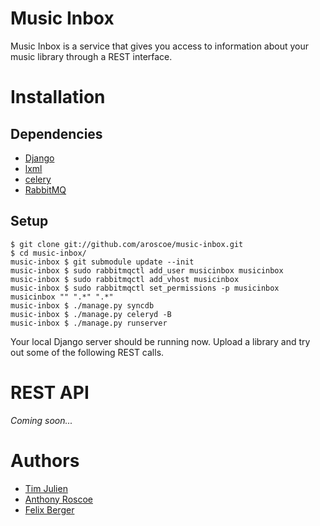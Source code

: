 Music Inbox
===========

Music Inbox is a service that gives you access to information about your music library through a REST interface. 

Installation
============

Dependencies
------------
 * [Django][1]
 * [lxml][2]
 * [celery][6]
 * [RabbitMQ][7]

Setup
-----

    $ git clone git://github.com/aroscoe/music-inbox.git
    $ cd music-inbox/
    music-inbox $ git submodule update --init
    music-inbox $ sudo rabbitmqctl add_user musicinbox musicinbox
    music-inbox $ sudo rabbitmqctl add_vhost musicinbox
    music-inbox $ sudo rabbitmqctl set_permissions -p musicinbox musicinbox "" ".*" ".*"
    music-inbox $ ./manage.py syncdb
    music-inbox $ ./manage.py celeryd -B
    music-inbox $ ./manage.py runserver

Your local Django server should be running now. Upload a library and try out some of the following REST calls.

REST API
========

*Coming soon...*

Authors
=======
* [Tim Julien][3]
* [Anthony Roscoe][4]
* [Felix Berger][5]

[1]: http://www.djangoproject.com
[2]: http://codespeak.net/lxml
[3]: http://github.com/tjulien
[4]: http://github.com/aroscoe
[5]: http://github.com/fberger
[6]: http://github.com/celery
[7]: http://www.rabbitmq.com